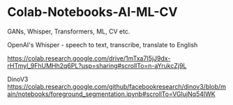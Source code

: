 # Colab-Notebooks-AI-ML-CV
GANs, Whisper, Transformers, ML, CV etc.


OpenAI's Whisper - speech to text, transcribe, translate to English

https://colab.research.google.com/drive/1mTxa7I5jJ9dx-rHTmyl_9FhUMHh2q6PL?usp=sharing#scrollTo=n-aYrukcZj9L


DinoV3 
https://colab.research.google.com/github/facebookresearch/dinov3/blob/main/notebooks/foreground_segmentation.ipynb#scrollTo=VGIujNq54lWK
